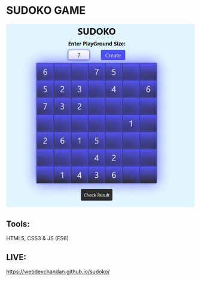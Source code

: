 <h1> SUDOKO GAME </h1>

![Sudoko Game](image.png)

## Tools:
HTML5, CSS3 & JS (ES6)

## LIVE:
https://webdevchandan.github.io/sudoko/